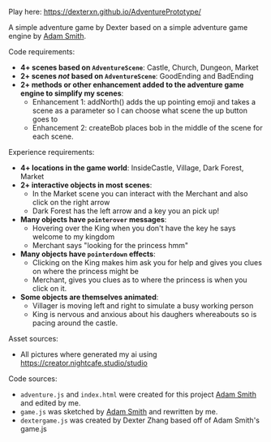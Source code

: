 Play here: https://dexterxn.github.io/AdventurePrototype/

A simple adventure game by Dexter based on a simple adventure game engine by [Adam Smith](https://github.com/rndmcnlly).

Code requirements:
- **4+ scenes based on `AdventureScene`**: Castle, Church, Dungeon, Market
- **2+ scenes *not* based on `AdventureScene`**: GoodEnding and BadEnding
- **2+ methods or other enhancement added to the adventure game engine to simplify my scenes**:
    - Enhancement 1: addNorth() adds the up pointing emoji and takes a scene as a parameter so I can choose what scene the up button goes to
    - Enhancement 2: createBob places bob in the middle of the scene for each scene.

Experience requirements:
- **4+ locations in the game world**: InsideCastle, Village, Dark Forest, Market
- **2+ interactive objects in most scenes**: 
    - In the Market scene you can interact with the Merchant and also click on the right arrow
    - Dark Forest has the left arrow and a key you an pick up!
- **Many objects have `pointerover` messages**: 
    - Hovering over the King when you don't have the key he says welcome to my kingdom
    - Merchant says "looking for the princess hmm" 
- **Many objects have `pointerdown` effects**: 
    - Clicking on the King makes him ask you for help and gives you clues on where the princess might be
    - Merchant, gives you clues as to where the princess is when you click on it. 
- **Some objects are themselves animated**: 
    - Villager is moving left and right to simulate a busy working person
    - King is nervous and anxious about his daughers whereabouts so is pacing around the castle.

Asset sources:
- All pictures where generated my ai using https://creator.nightcafe.studio/studio 

Code sources:
- `adventure.js` and `index.html` were created for this project [Adam Smith](https://github.com/rndmcnlly) and edited by me.
- `game.js` was sketched by [Adam Smith](https://github.com/rndmcnlly) and rewritten by me.
- `dextergame.js` was created by Dexter Zhang based off of Adam Smith's game.js

